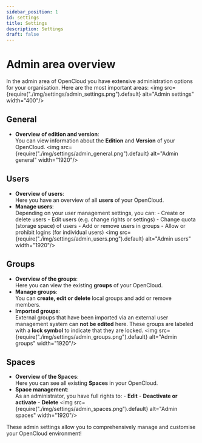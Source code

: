 ```yaml
---
sidebar_position: 1
id: settings
title: Settings
description: Settings
draft: false
---
```


# Admin area overview

In the admin area of OpenCloud you have extensive administration options for your organisation. Here are the most important areas:
<img src={require("./img/settings/admin_settings.png").default} alt="Admin settings" width="400"/>

## General

- **Overview of edition and version**:  
  You can view information about the **Edition** and **Version** of your OpenCloud.
  <img src={require("./img/settings/admin_general.png").default} alt="Admin general" width="1920"/>

## Users

- **Overview of users**:  
  Here you have an overview of all **users** of your OpenCloud.
- **Manage users**:  
  Depending on your user management settings, you can: - Create or delete users - Edit users (e.g. change rights or settings) - Change quota (storage space) of users - Add or remove users in groups - Allow or prohibit logins (for individual users)
  <img src={require("./img/settings/admin_users.png").default} alt="Admin users" width="1920"/>

## Groups

- **Overview of the groups**:  
  Here you can view the existing **groups** of your OpenCloud.
- **Manage groups**:  
  You can **create, edit or delete** local groups and add or remove members.
- **Imported groups**:  
  External groups that have been imported via an external user management system can **not be edited** here. These groups are labeled with a **lock symbol** to indicate that they are locked.
  <img src={require("./img/settings/admin_groups.png").default} alt="Admin groups" width="1920"/>

## Spaces

- **Overview of the Spaces**:  
  Here you can see all existing **Spaces** in your OpenCloud.
- **Space management**:  
  As an administrator, you have full rights to: - **Edit** - **Deactivate or activate** - **Delete**
  <img src={require("./img/settings/admin_spaces.png").default} alt="Admin spaces" width="1920"/>

These admin settings allow you to comprehensively manage and customise your OpenCloud environment!
